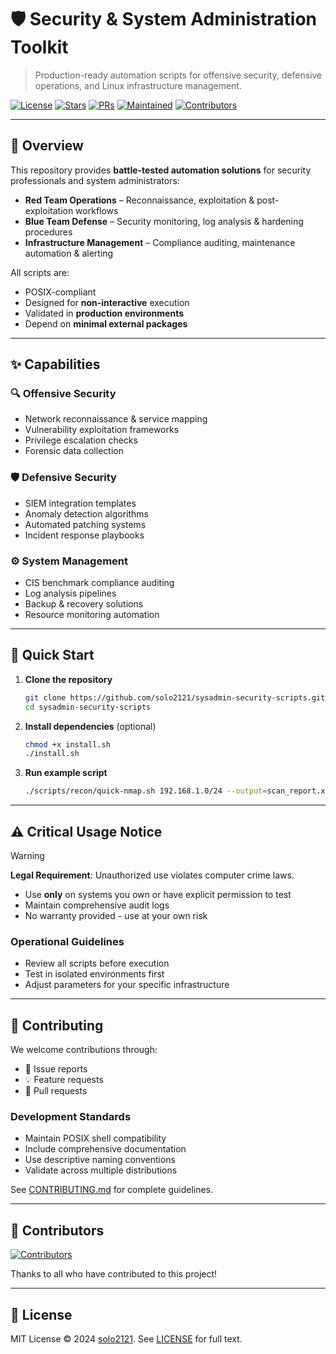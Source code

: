 # 🛡️ Security & System Administration Toolkit

> Production-ready automation scripts for offensive security, defensive operations, and Linux infrastructure management.

[![License](https://img.shields.io/badge/License-MIT-blue.svg?logo=opensourceinitiative&logoColor=white)](https://github.com/solo2121/sysadmin-security-scripts/blob/main/LICENSE)
[![Stars](https://img.shields.io/github/stars/solo2121/sysadmin-security-scripts?logo=github&color=yellow)](https://github.com/solo2121/sysadmin-security-scripts/stargazers)
[![PRs](https://img.shields.io/badge/PRs-Welcome-brightgreen.svg?logo=git&logoColor=white)](https://github.com/solo2121/sysadmin-security-scripts/blob/main/CONTRIBUTING.md)
[![Maintained](https://img.shields.io/badge/Maintained-Yes-2ea44f?logo=githubactions&logoColor=white)](https://github.com/solo2121/sysadmin-security-scripts/commits/main)
[![Contributors](https://img.shields.io/github/contributors/solo2121/sysadmin-security-scripts?logo=peopleware&logoColor=white)](https://github.com/solo2121/sysadmin-security-scripts/graphs/contributors)

---

## 📌 Overview

This repository provides **battle-tested automation solutions** for security professionals and system administrators:

- **Red Team Operations** – Reconnaissance, exploitation & post-exploitation workflows
- **Blue Team Defense** – Security monitoring, log analysis & hardening procedures
- **Infrastructure Management** – Compliance auditing, maintenance automation & alerting

All scripts are:

- POSIX-compliant
- Designed for **non-interactive** execution
- Validated in **production environments**
- Depend on **minimal external packages**

---

## ✨ Capabilities

### 🔍 Offensive Security
- Network reconnaissance & service mapping
- Vulnerability exploitation frameworks
- Privilege escalation checks
- Forensic data collection

### 🛡️ Defensive Security
- SIEM integration templates
- Anomaly detection algorithms
- Automated patching systems
- Incident response playbooks

### ⚙️ System Management
- CIS benchmark compliance auditing
- Log analysis pipelines
- Backup & recovery solutions
- Resource monitoring automation

---

## 🚀 Quick Start

1. **Clone the repository**
   ```bash
   git clone https://github.com/solo2121/sysadmin-security-scripts.git
   cd sysadmin-security-scripts
   ```

2. **Install dependencies** (optional)
   ```bash
   chmod +x install.sh
   ./install.sh
   ```

3. **Run example script**
   ```bash
   ./scripts/recon/quick-nmap.sh 192.168.1.0/24 --output=scan_report.xml
   ```

---

## ⚠️ Critical Usage Notice

> [!WARNING]
> **Legal Requirement**: Unauthorized use violates computer crime laws.
> - Use **only** on systems you own or have explicit permission to test
> - Maintain comprehensive audit logs
> - No warranty provided - use at your own risk

### Operational Guidelines
- Review all scripts before execution
- Test in isolated environments first
- Adjust parameters for your specific infrastructure

---

## 🤝 Contributing

We welcome contributions through:
- 🐛 Issue reports
- 💡 Feature requests
- 🔄 Pull requests

### Development Standards
- Maintain POSIX shell compatibility
- Include comprehensive documentation
- Use descriptive naming conventions
- Validate across multiple distributions

See [CONTRIBUTING.md](CONTRIBUTING.md) for complete guidelines.

---

## 💙 Contributors

[![Contributors](https://img.shields.io/github/contributors/solo2121/sysadmin-security-scripts?style=flat-square)](https://github.com/solo2121/sysadmin-security-scripts/graphs/contributors)

Thanks to all who have contributed to this project!

---

## 📄 License

MIT License © 2024 [solo2121](https://github.com/solo2121). See [LICENSE](LICENSE) for full text.
```

